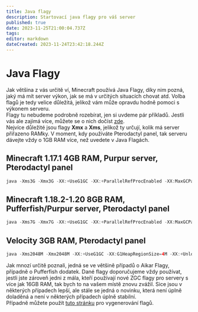 ```yaml
---
title: Java flagy
description: Startovací java flagy pro váš server
published: true
date: 2023-11-25T21:00:04.737Z
tags: 
editor: markdown
dateCreated: 2023-11-24T23:42:18.244Z
---
```


# Java Flagy
Jak většina z vás určitě ví, Minecraft používá Java Flagy, díky nim pozná, jaký má mít server výkon, jak se má v určitých situacích chovat atd. Volba flagů je tedy velice důležitá, jelikož vám může opravdu hodně pomoci s výkonem serveru.<br>
Flagy tu nebudeme podrobně rozebírat, jen si uvdeme pár příkladů. Jestli vás ale zajímá více, můžete se o nich dočíst [zde](https://aikar.co/mcflags.html).<br>
Nejvíce důležité jsou flagy **Xmx** a **Xms**, jelikož ty určují, kolik má server přiřazeno RAMky. V moment, kdy používáte Pterodactyl panel, tak serveru dávejte vždy o 1GB RAM více, než uvedete v Java Flagách. 


<h2>Minecraft 1.17.1 4GB RAM, Purpur server, Pterodactyl panel</h2>

```java
java -Xms3G -Xmx3G -XX:+UseG1GC -XX:+ParallelRefProcEnabled -XX:MaxGCPauseMillis=200 -XX:+UnlockExperimentalVMOptions -XX:+DisableExplicitGC -XX:G1HeapWastePercent=5 -XX:G1MixedGCCountTarget=4 -XX:G1MixedGCLiveThresholdPercent=90 -XX:G1RSetUpdatingPauseTimePercent=5 -XX:SurvivorRatio=32 -XX:+PerfDisableSharedMem -XX:MaxTenuringThreshold=1 -XX:G1NewSizePercent=40 -XX:G1MaxNewSizePercent=50 -XX:G1HeapRegionSize=16M -XX:G1ReservePercent=15 -XX:InitiatingHeapOccupancyPercent=20 -Dusing.aikars.flags=https://mcflags.emc.gs -Daikars.new.flags=true -jar server.jar nogui
```

<h2>Minecraft 1.18.2-1.20 8GB RAM, Pufferfish/Purpur server, Pterodactyl panel</h2>

```java
java -Xms7G -Xmx7G -XX:+UseG1GC -XX:+ParallelRefProcEnabled -XX:MaxGCPauseMillis=200 -XX:+UnlockExperimentalVMOptions -XX:+DisableExplicitGC -XX:G1HeapWastePercent=5 -XX:G1MixedGCCountTarget=4 -XX:G1MixedGCLiveThresholdPercent=90 -XX:G1RSetUpdatingPauseTimePercent=5 -XX:SurvivorRatio=32 -XX:+PerfDisableSharedMem -XX:MaxTenuringThreshold=1 -XX:G1NewSizePercent=30 -XX:G1MaxNewSizePercent=40 -XX:G1HeapRegionSize=8M -XX:G1ReservePercent=20 -XX:InitiatingHeapOccupancyPercent=15 -Dusing.aikars.flags=https://mcflags.emc.gs -Daikars.new.flags=true -XX:+UnlockDiagnosticVMOptions -XX:+DebugNonSafepoints --add-modules=jdk.incubator.vector -jar server.jar nogui
```

<h2>Velocity 3GB RAM, Pterodactyl panel</h2>

```java
java -Xms2048M -Xmx2048M -XX:+UseG1GC -XX:G1HeapRegionSize=4M -XX:+UnlockExperimentalVMOptions -XX:+ParallelRefProcEnabled -XX:MaxInlineLevel=15 -jar server.jar
```

Jak mnozí určitě poznali, jedná se ve většině případů o Aikar Flagy, případně o Pufferfish dodatek. Dané flagy doporučujeme vždy používat, jestli jste zároveň jedni z mála, kteří používají nové ZGC flagy pro servery s více jak 16GB RAM, tak bych to na vašem místě znovu zvážil. Sice jsou v některých případech lepší, ale  stále se jedná o novinku, která není úplně doladěná a není v některých případech úplně stabilní.
<br>
Případně můžete použít [tuto stránku](https://startmc.sh/) pro vygenerování flagů.









